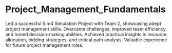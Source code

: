 # Project_Management_Fundamentals
Led a successful Sim4 Simulation Project with Team 2, showcasing adept project management skills. Overcame challenges, improved team efficiency, and honed decision-making abilities. Achieved practical insights in resource allocation, bidding strategies, and critical path analysis. Valuable experience for future project management roles.
